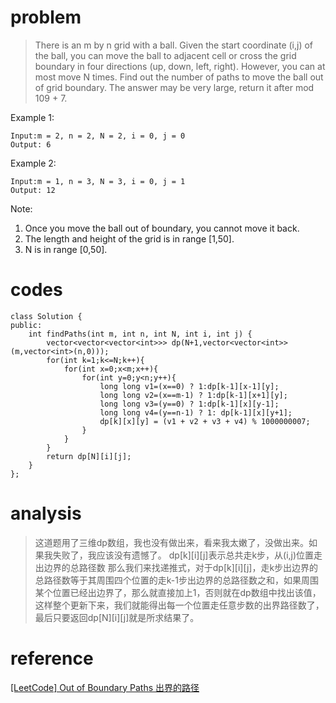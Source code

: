 # problem
>There is an m by n grid with a ball. Given the start coordinate (i,j) of the ball, you can move the ball to adjacent cell or cross the grid boundary in four directions (up, down, left, right). However, you can at most move N times. Find out the number of paths to move the ball out of grid boundary. The answer may be very large, return it after mod 109 + 7.

Example 1:
```
Input:m = 2, n = 2, N = 2, i = 0, j = 0
Output: 6
```

Example 2:
```
Input:m = 1, n = 3, N = 3, i = 0, j = 1
Output: 12
```
Note:
1. Once you move the ball out of boundary, you cannot move it back.
2. The length and height of the grid is in range [1,50].
3. N is in range [0,50].

# codes
```
class Solution {
public:
    int findPaths(int m, int n, int N, int i, int j) {
        vector<vector<vector<int>>> dp(N+1,vector<vector<int>>(m,vector<int>(n,0)));
        for(int k=1;k<=N;k++){
            for(int x=0;x<m;x++){
                for(int y=0;y<n;y++){
                    long long v1=(x==0) ? 1:dp[k-1][x-1][y];
                    long long v2=(x==m-1) ? 1:dp[k-1][x+1][y];
                    long long v3=(y==0) ? 1:dp[k-1][x][y-1];
                    long long v4=(y==n-1) ? 1: dp[k-1][x][y+1];
                    dp[k][x][y] = (v1 + v2 + v3 + v4) % 1000000007;
                }
            }
        }
        return dp[N][i][j];
    }
};
```

# analysis
>这道题用了三维dp数组，我也没有做出来，看来我太嫩了，没做出来。如果我失败了，我应该没有遗憾了。
dp[k][i][j]表示总共走k步，从(i,j)位置走出边界的总路径数
那么我们来找递推式，对于dp[k][i][j]，走k步出边界的总路径数等于其周围四个位置的走k-1步出边界的总路径数之和，如果周围某个位置已经出边界了，那么就直接加上1，否则就在dp数组中找出该值，这样整个更新下来，我们就能得出每一个位置走任意步数的出界路径数了，最后只要返回dp[N][i][j]就是所求结果了。

# reference
[[LeetCode] Out of Boundary Paths 出界的路径][1]

[1]: https://www.cnblogs.com/grandyang/p/6927921.html
